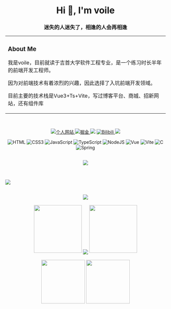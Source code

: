 <h1 align="center">Hi 👋, I'm voile</h1>
<h3 align="center">迷失的人迷失了，相逢的人会再相逢</h3>
<table align="center">
  <tr><td>

  <!-- About me 关于我 -->
  ### About Me

  <p>我是voile，目前就读于吉首大学软件工程专业，是一个练习时长半年的前端开发工程师。</p>
  <p>因为对前端技术有着浓烈的兴趣，因此选择了入坑前端开发领域。</p>
  <p>目前主要的技术栈是Vue3+Ts+Vite，写过博客平台、商城、招新网站，还有组件库</p>

  </td></tr>
</table>

<br>
<!-- 徽章start -->
<p align="center">
  <!-- 个人网站徽章 -->
  <a href="https://voile-source.github.io" target="_blank">
    <img src="https://img.shields.io/badge/website-%E4%B8%AA%E4%BA%BA%E7%BD%91%E7%AB%99-yellow" alt="个人网站">
  </a>
  <!-- 掘金徽章 -->
  <a href="https://juejin.cn/user/22455268157614" target="_blank">
    <img src="https://img.shields.io/badge/掘金-博客论坛-blue" alt="掘金">
  </a>
  <!-- CSDN徽章 -->
  <a href="https://blog.csdn.net/weixin_49971653" target="_blank"><img src="https://img.shields.io/badge/CSDN-博客-red"></a>
  <!-- bilibili徽章 -->
  <a href="[https://voile-source.github.io](https://space.bilibili.com/170705291?spm_id_from=333.1007.0.0)" target="_blank">
    <img src="https://img.shields.io/badge/Bilibili-视频网站-blue" alt="Bilibili">
  </a>
  <!-- 访客徽章 -->
 <img src="https://visitor-badge.glitch.me/badge?page_id=voile-source">
<!-- 徽章end -->
<br>
<div align="center"> 
  <img src="https://img.shields.io/badge/HTML5-E34F26?logo=html5&logoColor=fff&style=flat" alt="HTML">
  <img src="https://img.shields.io/badge/CSS3-1572B6?logo=css3&logoColor=fff&style=flat" alt="CSS3">
  <img src="https://img.shields.io/badge/JavaScript-F7DF1E?logo=javascript&logoColor=fff&style=flat" alt="JavaScript">
  <img src="https://img.shields.io/badge/TypeScript-3178C6?logo=typescript&logoColor=fff&style=flat" alt="TypeScript">
  <img src="https://img.shields.io/badge/Node.js-393?logo=nodedotjs&logoColor=fff&style=flat" alt="NodeJS">
  <img src="https://img.shields.io/badge/Vue.js-4FC08D?logo=vuedotjs&logoColor=fff&style=flat" alt="Vue">
  <img src="https://img.shields.io/badge/Vite-646CFF?logo=vite&logoColor=fff&style=flat" alt="Vite">
  <img src="https://img.shields.io/badge/C-A8B9CC?logo=c&logoColor=fff&style=flat" alt="C">
  <img src="https://img.shields.io/badge/Spring-6DB33F?logo=spring&logoColor=fff&style=flat" alt="Spring">
 </div>
<br>
<!-- programming tool icon 编程工具图标 -->
<p align="center">
  <img src="https://skillicons.dev/icons?i=ps,pr,c,cpp,cs,ts,discord,mongodb,instagram,idea,git" /><br>
</p>
<br>

<!-- just img 图片 -->
<img src="https://cdn.jsdelivr.net/gh/sun0225SUN/sun0225SUN/assets/images/icon.png" /></div>

<br>
<!-- Github奖杯🏆start -->
<div align="center"> <img src="https://github-profile-trophy.vercel.app/?username=voile-source&theme=onedark&row=1&column=6&no-frame=true&no-bg=true"> </div>
<!-- Github奖杯🏆end -->
<br>
<!-- Github连续打卡start -->
<div align="center">
  <img width="150" src="https://cdn.jsdelivr.net/gh/sun0225SUN/photos/images/202108300310676.png" />
  <img align="center" src="https://github-readme-streak-stats.herokuapp.com/?user=voile-source&hide_border=true" />
  <img width="150" src="https://cdn.jsdelivr.net/gh/sun0225SUN/photos/images/202108300312623.png" />
</div>
<!-- Github连续打卡end -->
<br>
<!-- 统计卡片start -->
<div align="center">
  <img height="137px" src="https://github-readme-stats.vercel.app/api?username=voile-source&hide_title=true&show_icons=true" />
  <img height="137px" src="https://github-readme-stats.vercel.app/api/top-langs/?username=voile-source&hide_title=true&layout=compact&langs_count=6" />
</div>
<!-- 统计卡片end -->
<br>

<!--
**voile-source/voile-source** is a ✨ _special_ ✨ repository because its `README.md` (this file) appears on your GitHub profile.

Here are some ideas to get you started:

- 🔭 I’m currently working on ...
- 🌱 I’m currently learning ...
- 👯 I’m looking to collaborate on ...
- 🤔 I’m looking for help with ...
- 💬 Ask me about ...
- 📫 How to reach me: ...
- 😄 Pronouns: ...
- ⚡ Fun fact: ...
-->
